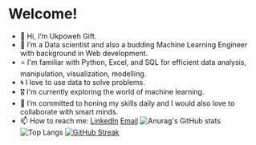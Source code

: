 <!---<img src=https://github.com/Ukpoweh/Ukpoweh/blob/main/header.png>--->
# Welcome!

- 👋 Hi, I’m Ukpoweh Gift.
- 👀 I’m a Data scientist and also a budding Machine Learning Engineer with background in Web development.
- ⭐ I'm familiar with Python, Excel, and SQL for efficient data analysis, manipulation, visualization, modelling.
- 🌀 I love to use data to solve problems.
- 🎖 I'm currently exploring the world of machine learning.
- 🌱 I’m committed to honing my skills daily and I would also love to collaborate with smart minds.
- 📫 How to reach me:
[LinkedIn](https://www.linkedin.com/in/gift-ukpoweh-90510022a)
[Email](ukpowehgift@gmail.com)
![Anurag's GitHub stats](https://github-readme-stats.vercel.app/api?username=Ukpoweh&show_icons=true&theme=dracula)
![Top Langs](https://github-readme-stats.vercel.app/api/top-langs/?username=Ukpoweh&layout=compact)
[![GitHub Streak](https://streak-stats.demolab.com/?user=Ukpoweh)](https://git.io/streak-stats)
<!---
Ukpoweh/Ukpoweh is a ✨ special ✨ repository because its `README.md` (this file) appears on your GitHub profile.
You can click the Preview link to take a look at your changes.
--->
